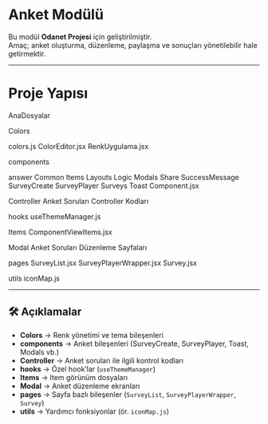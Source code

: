 #  Anket Modülü

Bu modül **Odanet Projesi** için geliştirilmiştir.  
Amaç; anket oluşturma, düzenleme, paylaşma ve sonuçları yönetilebilir hale getirmektir.  

---

#  Proje Yapısı

AnaDosyalar


Colors 
  
  colors.js
  ColorEditor.jsx
  RenkUygulama.jsx

components
  
  answer
  Common
  Items
  Layouts
  Logic
  Modals
  Share
  SuccessMessage
  SurveyCreate
  SurveyPlayer
  Surveys
  Toast
  Component.jsx

Controller
  Anket Soruları Controller Kodları

hooks
  useThemeManager.js

Items
  ComponentViewItems.jsx

Modal
  Anket Soruları Düzenleme Sayfaları

pages
  SurveyList.jsx
  SurveyPlayerWrapper.jsx
  Survey.jsx


utils
  iconMap.js

---

## 🛠️ Açıklamalar

- **Colors** → Renk yönetimi ve tema bileşenleri  
- **components** → Anket bileşenleri (SurveyCreate, SurveyPlayer, Toast, Modals vb.)  
- **Controller** → Anket soruları ile ilgili kontrol kodları  
- **hooks** → Özel hook’lar (`useThemeManager`)  
- **Items** → Item görünüm dosyaları  
- **Modal** → Anket düzenleme ekranları  
- **pages** → Sayfa bazlı bileşenler (`SurveyList`, `SurveyPlayerWrapper`, `Survey`)  
- **utils** → Yardımcı fonksiyonlar (ör. `iconMap.js`)  





